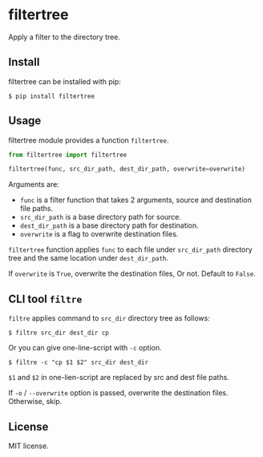 # filtertree

Apply a filter to the directory tree.

## Install

filtertree can be installed with pip:

    $ pip install filtertree

## Usage

filtertree module provides a function `filtertree`.

```python
from filtertree import filtertree

filtertree(func, src_dir_path, dest_dir_path, overwrite=overwrite)
```

Arguments are:

- `func` is a filter function that takes 2 arguments, source and destination file paths.
- `src_dir_path` is a base directory path for source.
- `dest_dir_path` is a base directory path for destination.
- `overwrite` is a flag to overwrite destination files.

`filtertree` function applies `func` to each file under `src_dir_path` directory tree and the same location under `dest_dir_path`.

If `overwrite` is `True`, overwrite the destination files, Or not. Default to `False`.

## CLI tool `filtre`

`filtre` applies command to `src_dir` directory tree as follows:

    $ filtre src_dir dest_dir cp

Or you can give one-line-script with `-c` option.

    $ filtre -c "cp $1 $2" src_dir dest_dir

`$1` and `$2` in one-lien-script are replaced by src and dest file paths.

If `-o` / `--overwrite` option is passed, overwrite the destination files. Otherwise, skip.

## License

MIT license.
